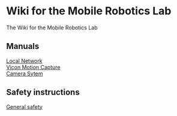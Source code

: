 # Wiki for the Mobile Robotics Lab
The Wiki for the Mobile Robotics Lab


## Manuals
[Local Network](network.md) <br />
[Vicon Motion Capture](mocap.md) <br />
[Camera Sytem](cameras.md)

## Safety instructions
[General safety](safety.md)
